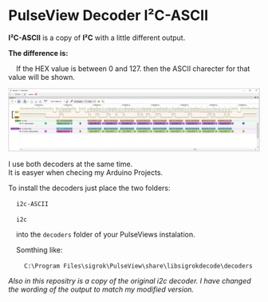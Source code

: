 # PulseView Decoder I²C-ASCII

**I²C-ASCII** is a copy of **I²C** with a little different output.

**The difference is:**

    If the HEX value is between 0 and 127. then the ASCII charecter for that value will be shown.

![I2C-ASCII](Images/I2C-ASCII.png)

I use both decoders at the same time.<br />
It is easyer when checing my Arduino Projects.


To install the decoders just place the two folders:

    `i2c-ASCII`

    `i2c`

    into the `decoders` folder of your PulseViews instalation.

    Somthing like:

        `C:\Program Files\sigrok\PulseView\share\libsigrokdecode\decoders`

*Also in this repositry is a copy of the original i2c decoder. I have changed the wording of the output to match my modified version.*
